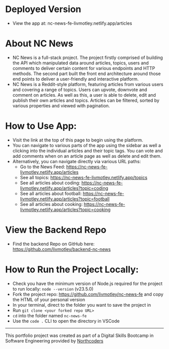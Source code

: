 # Deployed Version
- View the app at: nc-news-fe-livmotley.netlify.app/articles

# About NC News
- NC News is a full-stack project. The project firstly comprised of building the API which manipulated data around articles, topics, users and comments to deliver certain content for various endpoints and HTTP methods. The second part built the front end architecture around those end points to deliver a user-friendly and interactive platform.
- NC News is a Reddit-style platform, featuring articles from various users and covering a range of topics. Users can upvote, downvote and comment on articles. As well as this, a user is able to delete, edit and publish their own articles and topics. Articles can be filtered, sorted by various properties and viewed with pagination.

# How to Use App:
- Visit the link at the top of this page to begin using the platform.
- You can navigate to various parts of the app using the sidebar as well a clicking into the individual articles and their topic tags. You can vote and add comments when on an article page as well as delete and edit them.
- Alternatively, you can navigate directly via various URL paths:
    - Go to the News Feed: https://nc-news-fe-livmotley.netlify.app/articles
    - See all topics: https://nc-news-fe-livmotley.netlify.app/topics
    - See all articles about coding: https://nc-news-fe-livmotley.netlify.app/articles?topic=coding
    - See all articles about football: https://nc-news-fe-livmotley.netlify.app/articles?topic=football
    - See all articles about cooking: https://nc-news-fe-livmotley.netlify.app/articles?topic=cooking

# View the Backend Repo
- Find the backend Repo on GitHub here: https://github.com/livmotley/backend-nc-news

# How to Run the Project Locally:
- Check you have the minimum version of Node.js required for the project to run locally: `node --version` (v23.5.0)
- Fork the project repo: https://github.com/livmotley/nc-news-fe and copy the HTML of your personal version
- In your terminal, direct to the folder you want to save the project in
- Run `git clone <your forked repo URL>`
- `cd` into the folder named `nc-news-fe`
- Use the `code .` CLI to open the directory in VSCode

-----
This portfolio project was created as part of a Digital Skills Bootcamp in Software Engineering provided by [Northcoders](https://northcoders.com/)
